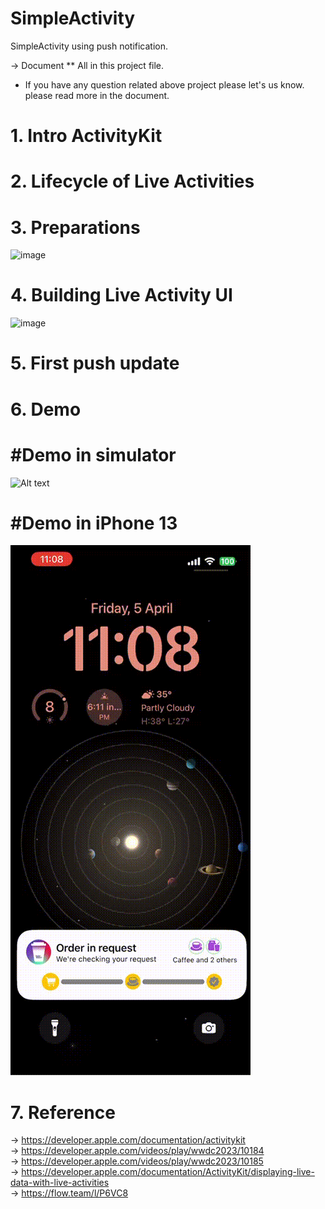 # SimpleActivity
SimpleActivity using push notification.

 -> Document
** All in this project file.
* If you have any question related above project please let's us know. please read more in the document.

# 1. Intro ActivityKit
# 2. Lifecycle of Live Activities
# 3. Preparations<br />
<img width="683" alt="image" src="https://github.com/NemSothea/SimpleActivity/assets/17895030/0a34a640-818d-40d0-a4a5-abab12dfb45e"><br />
# 4. Building Live Activity UI<br />
 <img width="1523" alt="image" src="https://github.com/NemSothea/SimpleActivity/assets/17895030/bac6af20-2089-42e9-bf50-ed168b04a319"><br />
# 5. First push update<br />
# 6. Demo<br />
   
# #Demo in simulator
![Alt text](https://github.com/NemSothea/SimpleActivity/blob/main/DemoSimulatorApp.gif)

# #Demo in iPhone 13
![](https://github.com/NemSothea/SimpleActivity/blob/main/Demo.gif)

# 7. Reference
   
-> https://developer.apple.com/documentation/activitykit<br />
-> https://developer.apple.com/videos/play/wwdc2023/10184<br />
-> https://developer.apple.com/videos/play/wwdc2023/10185<br />
-> https://developer.apple.com/documentation/ActivityKit/displaying-live-data-with-live-activities<br />
-> https://flow.team/l/P6VC8

